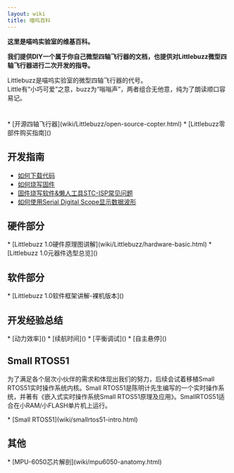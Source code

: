 ```yaml
---
layout: wiki
title: 喵呜百科
---
```


<div class="jumbotron">
<b>
    <p class="lead">这里是喵呜实验室的维基百科。</p>
    <p class="lead">我们提供DIY一个属于你自己微型四轴飞行器的文档，也提供对Littlebuzz微型四轴飞行器进行二次开发的指导。 </p>
</b>
</div>

<p>Littlebuzz是喵呜实验室的微型四轴飞行器的代号。<br>
Little有“小巧可爱”之意，buzz为“嗡嗡声”，两者组合无他意，纯为了朗读顺口容易记。
</p>

<h1></h1>
* [开源四轴飞行器](wiki/Littlebuzz/open-source-copter.html)
* [Littlebuzz零部件购买指南]()
<h2 id="development">开发指南</h2>

* [如何下载代码]()
* [如何烧写固件]()
* [固件烧写软件&懒人工具STC-ISP常见问题]()
* [如何使用Serial Digital Scope显示数据波形](wiki/serial-digital-scope.html)

<h2 id="hardware">硬件部分</h2>
* [Littlebuzz 1.0硬件原理图讲解](wiki/Littlebuzz/hardware-basic.html)
* [Littlebuzz 1.0元器件选型总览]()

<h2 id="software">软件部分</h2>
* [Littlebuzz 1.0软件框架讲解-裸机版本]()

<h2 id="exp">开发经验总结</h2>
* [动力效率]()
* [续航时间]()
* [平衡调试]()
* [自主悬停]()

<h2 id="small-rtos51">Small RTOS51</h2>
<p>为了满足各个层次小伙伴的需求和体现出我们的努力，后续会试着移植Small RTOS51实时操作系统内核。Small RTOS51是陈明计先生编写的一个实时操作系统，并著有《嵌入式实时操作系统Small RTOS51原理及应用》。SmallRTOS51适合在小RAM/小FLASH单片机上运行。</p>
* [Small RTOS51](wiki/smallrtos51-intro.html)

<h2 id="other">其他</h2>
* [MPU-6050芯片解剖](wiki/mpu6050-anatomy.html)